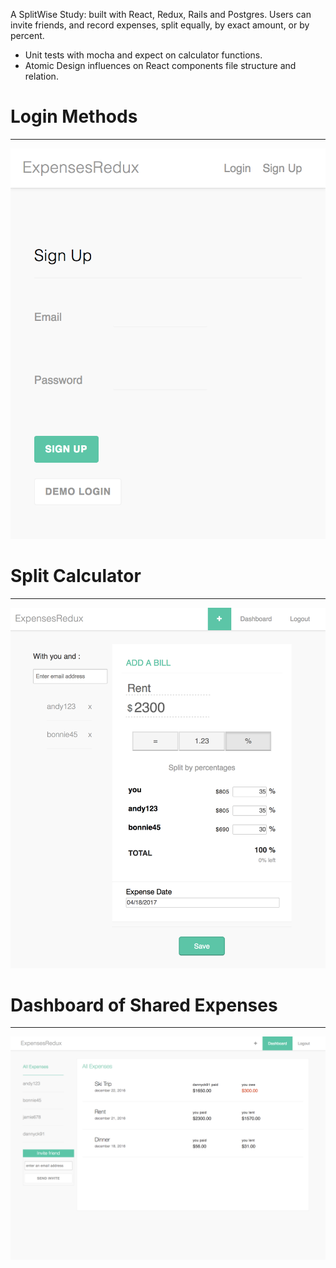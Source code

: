 A SplitWise Study: built with React, Redux, Rails and Postgres. Users can invite friends, and record expenses, split equally, by exact amount, or by percent.

* Unit tests with mocha and expect on calculator functions.
* Atomic Design influences on React components file structure and relation.

# Login Methods
***
![Login](screenshots/expenses-redux-login-methods.png)

# Split Calculator
***
![Calculator](screenshots/expenses-redux-calculator.png)

# Dashboard of Shared Expenses
***
![Dashboard](screenshots/expenses-redux-dashboard.png)
